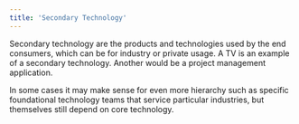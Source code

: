 ```yaml
---
title: 'Secondary Technology'
---
```


Secondary technology are the products and technologies used by the end consumers, which can be for industry or private usage. A TV is an example of a secondary technology. Another would be a project management application.

In some cases it may make sense for even more hierarchy such as specific foundational technology teams that service particular industries, but themselves still depend on core technology.
